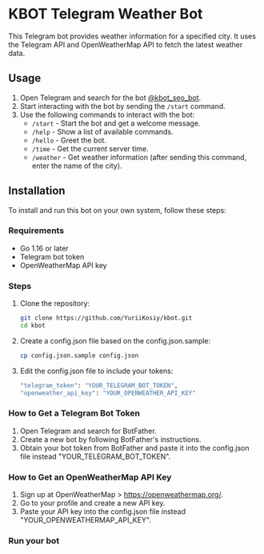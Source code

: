 # KBOT Telegram Weather Bot

This Telegram bot provides weather information for a specified city. It uses the Telegram API and OpenWeatherMap API to fetch the latest weather data.

## Usage

1. Open Telegram and search for the bot [@kbot_seo_bot](https://t.me/kbot_seo_bot).
2. Start interacting with the bot by sending the `/start` command.
3. Use the following commands to interact with the bot:
   - `/start` - Start the bot and get a welcome message.
   - `/help` - Show a list of available commands.
   - `/hello` - Greet the bot.
   - `/time` - Get the current server time.
   - `/weather` - Get weather information (after sending this command, enter the name of the city).

## Installation

To install and run this bot on your own system, follow these steps:

### Requirements

- Go 1.16 or later
- Telegram bot token
- OpenWeatherMap API key

### Steps

1. Clone the repository:
   ```sh
   git clone https://github.com/YuriiKosiy/kbot.git
   cd kbot

2. Create a config.json file based on the config.json.sample:
    ```sh
    cp config.json.sample config.json

3. Edit the config.json file to include your tokens:
     ```sh
    "telegram_token": "YOUR_TELEGRAM_BOT_TOKEN",
    "openweather_api_key": "YOUR_OPENWEATHER_API_KEY"

### How to Get a Telegram Bot Token

1. Open Telegram and search for BotFather.
2. Create a new bot by following BotFather's instructions.
3. Obtain your bot token from BotFather and paste it into the config.json file instead "YOUR_TELEGRAM_BOT_TOKEN".

### How to Get an OpenWeatherMap API Key

1. Sign up at OpenWeatherMap > https://openweathermap.org/.
2. Go to your profile and create a new API key.
3. Paste your API key into the config.json file instead "YOUR_OPENWEATHERMAP_API_KEY".

### Run your bot


